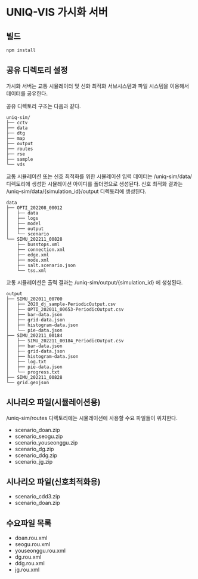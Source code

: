 # UNIQ-VIS 가시화 서버

## 빌드

```bash
npm install
```

## 공유 디렉토리 설정

가시화 서버는 교통 시뮬레이터 및 신화 최적화 서브시스템과 파일 시스템을 이용해서 데이터를 공유한다.

공유 디렉토리 구조는 다음과 같다.

```
uniq-sim/
├── cctv
├── data
├── dtg
├── map
├── output
├── routes
├── rse
├── sample
└── vds
```

교통 시뮬레이션 또는 신호 최적화를 위한 시뮬레이션 입력 데이터는 /uniq-sim/data/ 디렉토리에 생성한 시뮬레이션 아이디를 폴더명으로 생성된다.
신호 최적화 결과는 /uniq-sim/data/{simulation_id}/output 디렉토리에 생성된다.

```
data
├── OPTI_202208_00012
│   ├── data
│   ├── logs
│   ├── model
│   ├── output
│   └── scenario
└── SIMU_202211_00828
    ├── busstops.xml
    ├── connection.xml
    ├── edge.xml
    ├── node.xml
    ├── salt.scenario.json
    └── tss.xml
```

교통 시뮬레이션은 출력 결과는 /uniq-sim/output/{simulation_id} 에 생성된다.

```
output
├── SIMU_202011_00700
│   ├── 2020_dj_sample-PeriodicOutput.csv
│   ├── OPTI_202011_00653-PeriodicOutput.csv
│   ├── bar-data.json
│   ├── grid-data.json
│   ├── histogram-data.json
│   └── pie-data.json
├── SIMU_202211_00184
│   ├── SIMU_202211_00184_PeriodicOutput.csv
│   ├── bar-data.json
│   ├── grid-data.json
│   ├── histogram-data.json
│   ├── log.txt
│   ├── pie-data.json
│   └── progress.txt
├── SIMU_202211_00828
└── grid.geojson
```

## 시나리오 파일(시뮬레이션용)

/uniq-sim/routes 디렉토리에는 시뮬레이션에 사용할 수요 파일들이 위치한다.

- scenario_doan.zip
- scenario_seogu.zip
- scenario_youseonggu.zip
- scenario_dg.zip
- scenario_ddg.zip
- scenario_jg.zip

## 시나리오 파일(신호최적화용)

- scenario_cdd3.zip
- scenario_doan.zip

## 수요파일 목록

- doan.rou.xml
- seogu.rou.xml
- youseonggu.rou.xml
- dg.rou.xml
- ddg.rou.xml
- jg.rou.xml
